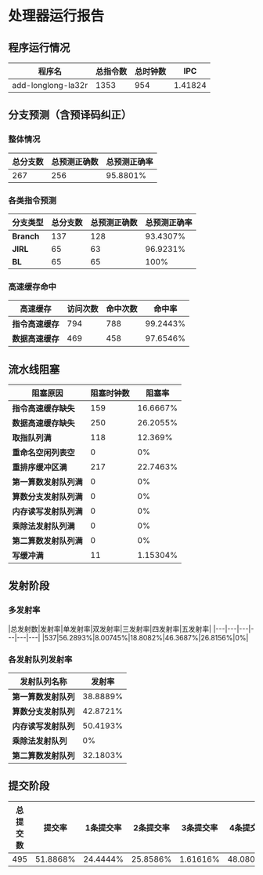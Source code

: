 # 处理器运行报告
## 程序运行情况
|程序名|总指令数|总时钟数|IPC|
|---|---|---|---|
|add-longlong-la32r|1353|954|1.41824|

## 分支预测（含预译码纠正）
### 整体情况
|总分支数|总预测正确数|总预测正确率|
|---|---|---|
|267|256|95.8801%|

### 各类指令预测
|分支类型|总分支数|总预测正确数|总预测正确率|
|---|---|---|---|
|**Branch**| 137 | 128 | 93.4307%|
|**JIRL**| 65 | 63 | 96.9231%|
|**BL**| 65 | 65 | 100%|

### 高速缓存命中
|高速缓存|访问次数|命中次数|命中率|
|---|---|---|---|
|**指令高速缓存**| 794 | 788 | 99.2443%|
|**数据高速缓存**| 469 | 458 | 97.6546%|
## 流水线阻塞
|阻塞原因|阻塞时钟数|阻塞率|
|---|---|---|
|**指令高速缓存缺失**| 159 | 16.6667%|
|**数据高速缓存缺失**| 250 | 26.2055%|
|**取指队列满**| 118 | 12.369%|
|**重命名空闲列表空**|0 | 0%|
|**重排序缓冲区满**|217 | 22.7463%|
|**第一算数发射队列满**|0 | 0%|
|**算数分支发射队列满**|0 | 0%|
|**内存读写发射队列满**|0 | 0%|
|**乘除法发射队列满**|0 | 0%|
|**第二算数发射队列满**|0 | 0%|
|**写缓冲满**|11 | 1.15304%|

## 发射阶段
### 多发射率
|总发射数|发射率|单发射率|双发射率|三发射率|四发射率|五发射率|
|---|---|---|---|---|---|
|537|56.2893%|8.00745%|18.8082%|46.3687%|26.8156%|0%|

### 各发射队列发射率
|发射队列名称|发射率|
|---|---|
|**第一算数发射队列**|38.8889%|
|**算数分支发射队列**|42.8721%|
|**内存读写发射队列**|50.4193%|
|**乘除法发射队列**|0%|
|**第二算数发射队列**|32.1803%|

## 提交阶段
|总提交数|提交率|1条提交率|2条提交率|3条提交率|4条提交率|
|---|---|---|---|---|---|
|495|51.8868%|24.4444%|25.8586%|1.61616%|48.0808%|
